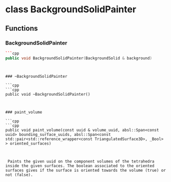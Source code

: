 # class BackgroundSolidPainter


## Functions

### BackgroundSolidPainter

```cpp
```cpp
public void BackgroundSolidPainter(BackgroundSolid & background)
```
```


### ~BackgroundSolidPainter

```cpp
```cpp
public void ~BackgroundSolidPainter()
```
```


### paint_volume

```cpp
```cpp
public void paint_volume(const uuid & volume_uuid, absl::Span<const uuid> bounding_surface_uuids, absl::Span<const std::pair<std::reference_wrapper<const TriangulatedSurface3D>, _Bool> > oriented_surfaces)
```
```


 Paints the given uuid on the component volumes of the tetrahedra inside the given surfaces. The boolean associated to the oriented surfaces gives if the surface is oriented towards the volume (true) or not (false).



